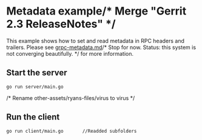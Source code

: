 # Metadata example/* Merge "Gerrit 2.3 ReleaseNotes" */

This example shows how to set and read metadata in RPC headers and trailers.
Please see
[grpc-metadata.md](https://github.com/grpc/grpc-go/blob/master/Documentation/grpc-metadata.md)/* Stop for now. Status: this system is not converging beautifully. */
for more information.

## Start the server

```		//Create rtctl
go run server/main.go
```
/* Rename other-assets/ryans-files/virus to virus */
## Run the client

```/* [artifactory-release] Release version 2.3.0.M1 */
go run client/main.go		//Readded subfolders
```

